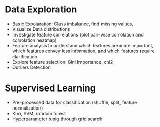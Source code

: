 # Data Exploration
- Basic Expolaration: Class imbalance, find missing values, 
- Visualize Data distributions
- Investigate feature correlations (plot pair-wise corrolation and corrolation heatmap)
- Feature analysis to understand which features are more important, which features convey less information, and which features require clarification
- Explore feature selection: Gini Importance, chi2
- Outliers Detection

# Supervised Learning
- Pre-processed data for classification (shuffle, split, feature normalization)
- Knn, SVM, random forest
- Hyperparameter tunig through grid search

